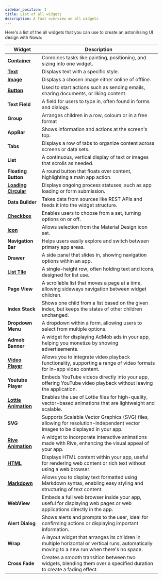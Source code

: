 ```yaml
---
sidebar_position: 1
title: List of all widgets
description: A fast overview on all widgets 
---
```


Here's a list of the all widgets that you can use to create an astonihsing UI design with Nowa: 



| **Widget**           | **Description**                                                                                                              |
|----------------------|------------------------------------------------------------------------------------------------------------------------------|
| [**Container**](./widget_desc/container.md)        | Combines tasks like painting, positioning, and sizing into one widget.                                                        |
| [**Text**](./widget_desc/text.md)            | Displays text with a specific style.                                                                                         |
| [**Image**](./widget_desc/image.md)            | Displays a chosen image either online of offline.                                                                                                     |
| [**Button**](./widget_desc/button.md)           | Used to start actions such as sending emails, sharing documents, or liking content.                                          |
| **Text Field**       | A field for users to type in, often found in forms and dialogs.                                                              |
| **Group**            | Arranges children in a row, coloum or in a free format                                                      |
| **AppBar**           | Shows information and actions at the screen's top.                                                                           |
| **Tabs**             | Displays a row of tabs to organize content across screens or data sets.                                                      |
| **List**             | A continuous, vertical display of text or images that scrolls as needed.                                                     |
| **Floating Button**  | A round button that floats over content, highlighting a main app action.                                                     |
| [**Loading Circular**](./widget_desc/loading_circular.md) | Displays ongoing process statuses, such as app loading or form submission.                                                  |
| **Data Builder**     | Takes data from sources like REST APIs and feeds it into the widget structure.                                               |
| [**Checkbox**](./widget_desc/checkbox.md)        | Enables users to choose from a set, turning options on or off.                                                              |
| [**Icon**](./widget_desc/icon.md)            | Allows selection from the Material Design icon set.                                                                          |
| **Navigation Bar**   | Helps users easily explore and switch between primary app areas.                                                            |
| **Drawer**           | A side panel that slides in, showing navigation options within an app.                                                       |
| [**List Tile**](./widget_desc/listtile.md)        | A single-height row, often holding text and icons, designed for list use.                                                    |
| **Page View**        | A scrollable list that moves a page at a time, allowing sideways navigation between widget children.                        |
| **Index Stack**      | Shows one child from a list based on the given index, but keeps the states of other children unchanged.                     |
| **Dropdown Menu**     | A dropdown within a form, allowing users to select from multiple options.                                                    |
| **Admob Banner** | A widget for displaying AdMob ads in your app, helping you monetize by showing advertisements. |
| [**Video Player**](./widget_desc/video_player.md) | Allows you to integrate video playback functionality, supporting a range of video formats for in-app video content. |
| **Youtube Player** | Embeds YouTube videos directly into your app, offering YouTube video playback without leaving the application. |
| [**Lottie Animation**](./widget_desc/lottie.md) | Enables the use of Lottie files for high-quality, vector-based animations that are lightweight and scalable. |
| **SVG** | Supports Scalable Vector Graphics (SVG) files, allowing for resolution-independent vector images to be displayed in your app. |
| [**Rive Animation**](./widget_desc/rive.md) | A widget to incorporate interactive animations made with Rive, enhancing the visual appeal of your app. |
| [**HTML**](./widget_desc/html.md) | Displays HTML content within your app, useful for rendering web content or rich text without using a web browser. |
| [**Markdown**](./widget_desc/markdown.md) | Allows you to display text formatted using Markdown syntax, enabling easy styling and structuring of text content. |
| **WebView** | Embeds a full web browser inside your app, useful for displaying web pages or web applications directly in the app. |
| **Alert Dialog** | Shows alerts and prompts to the user, ideal for confirming actions or displaying important information. |
| **Wrap** | A layout widget that arranges its children in multiple horizontal or vertical runs, automatically moving to a new run when there's no space. |
| **Cross Fade** | Creates a smooth transition between two widgets, blending them over a specified duration to create a fading effect. |
